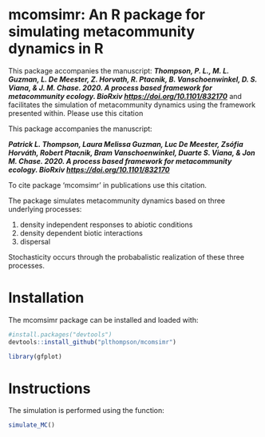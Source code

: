 # mcomsimr: An R package for simulating metacommunity dynamics in R

This package accompanies the manuscript: 
***Thompson, P. L., M. L. Guzman, L. De Meester, Z. Horvath, R. Ptacnik, B. Vanschoenwinkel, D. S. Viana, & J. M. Chase. 2020. A process based framework for metacommunity ecology. BioRxiv https://doi.org/10.1101/832170*** 
and facilitates the simulation of metacommunity dynamics using the framework presented within. Please use this citation 

This package accompanies the manuscript: 

***Patrick L. Thompson, Laura Melissa Guzman, Luc De Meester, Zsófia Horváth, Robert Ptacnik, Bram Vanschoenwinkel, Duarte S. Viana, & Jon M. Chase. 2020. A process based framework for metacommunity ecology. BioRxiv https://doi.org/10.1101/832170*** 

To cite package ‘mcomsimr’ in publications use this citation.

The package simulates metacommunity dynamics based on three underlying processes: 
1) density independent responses to abiotic conditions
2) density dependent biotic interactions
3) dispersal

Stochasticity occurs through the probabalistic realization of these three processes. 

# Installation

The mcomsimr package can be installed and loaded with:

```r
#install.packages("devtools")
devtools::install_github("plthompson/mcomsimr")
```

``` r
library(gfplot)
```
# Instructions
The simulation is performed using the function:

```r
simulate_MC()
```

